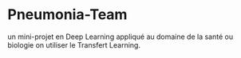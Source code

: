 # Pneumonia-Team
un mini-projet en Deep Learning appliqué au domaine de la santé ou biologie on utiliser le Transfert Learning. 
